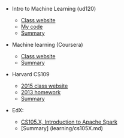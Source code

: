* Intro to Machine Learning (ud120)

  * [Class website](https://www.google.com/url?q=https://www.udacity.com/course/intro-to-machine-learning--ud120&sa=U&ved=0ahUKEwiShYqfyIPOAhUPzGMKHep2CwcQFgggMAA&sig2=Eervby1jG_xL2U9G-4xQnQ&usg=AFQjCNEX8k17lG4MSkxkco-bJZJU54VjtA)
  * [My code](https://github.com/ohliumliu/ud120-projects)
  * [Summary](learning/ud120.md)
 
* Machine learning (Coursera)
  * [Class website](https://www.google.com/url?q=https://www.coursera.org/learn/machine-learning&sa=U&ved=0ahUKEwic5bLByIPOAhUR62MKHfqAA7sQFggnMAE&sig2=n7_jtSqSXA3m3G_4-1cZJA&usg=AFQjCNFcMvC9i9pK5N91kDFGJxTOBNy3rQ)
  * [Summary](learning/machine_learning_coursera.md)

* Harvard CS109
  * [2015 class website](https://www.google.com/url?q=http://cs109.github.io/2015/&sa=U&ved=0ahUKEwiXubPeyIPOAhVP6mMKHcsUCnIQFggUMAA&sig2=Cj7h25-VEc--AGIBIQqZ7A&usg=AFQjCNF0qHhPZMQDkPIIgDzXSH9nhLZsbQ)
  * [2013 homework](https://github.com/ohliumliu/content)
  * [Summary](https://github.com/ohliumliu/connectingdots/blob/master/learning/cs109.md)
 
* EdX: 
  * [CS105.X, Introduction to Apache Spark](https://www.edx.org/course/introduction-apache-spark-uc-berkeleyx-cs105x)
  * [Summary] (learning/cs105X.md)
